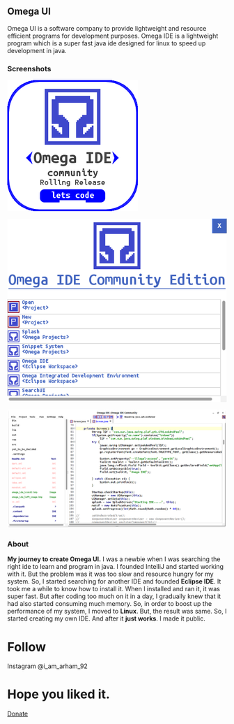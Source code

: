 ## Omega UI

Omega UI is a software company to provide lightweight and resource efficient programs for development purposes.
Omega IDE is a lightweight program which is a super fast java ide designed for linux to speed up development in java.

### Screenshots

![Splash Screen](/images/startup_splash.png)


![Project Window](images/view_list.png)


![Main Window](/images/main_window.png)


### About

**My journey to create Omega UI.**
I was a newbie when I was searching the right ide to learn and program in java.
I founded IntelliJ and started working with it.
But the problem was it was too slow and resource hungry for my system.
So, I started searching for another IDE and founded **Eclipse IDE**.
It took me a while to know how to install it.
When I installed and ran it, it was super fast.
But after coding too much on it in a day, I gradually knew that it had also started consuming much memory.
So, in order to boost up the performance of my system, I moved to **Linux**.
But, the result was same.
So, I started creating my own IDE.
And after it **just works**.
I made it public.

# Follow
Instagram @i_am_arham_92
# Hope you liked it.

[Donate](https://paypal.me/imarham)
